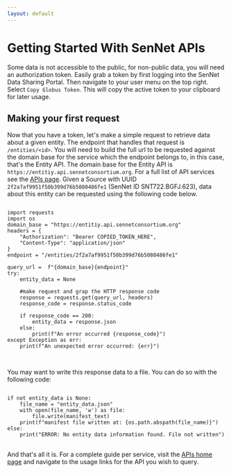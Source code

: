 ```yaml
---
layout: default
---
```


# Getting Started With SenNet APIs

Some data is not accessible to the public, for non-public data, you will need an authorization token. Easily grab a token by first logging into the SenNet Data Sharing Portal. Then navigate to your user menu on the top
right. Select `Copy Globus Token`. This will copy the active token to your clipboard for later usage.

## Making your first request
Now that you have a token, let's make a simple request to retrieve data about a given entity. The endpoint that handles that request is `/entities/<id>`. You will need
to build the full url to be requested against the domain base for the service which the endpoint belongs to, in this case, that's the Entity API. The domain base for the Entity API is `https://entitiy.api.sennetconsortium.org`. For a full list of API services see the
[APIs page](/apis). Given a Source with UUID `2f2a7af9951f50b399d76b5080486fe1` (SenNet ID SNT722.BGFJ.623), data about this entity can be requested using the following code below.


<pre>
<code class="language-python">
import requests
import os
domain_base = "https://entitiy.api.sennetconsortium.org" 
headers = {
    "Authorization": "Bearer COPIED_TOKEN_HERE",
    "Content-Type": "application/json"
}
endpoint = "/entities/2f2a7af9951f50b399d76b5080486fe1"

query_url =  f"{domain_base}{endpoint}"
try:
    entity_data = None

    #make request and grap the HTTP response code
    response = requests.get(query_url, headers)
    response_code = response.status_code

    if response_code == 200:
        entity_data = response.json
    else:
        print(f"An error occurred {response_code}")
except Exception as err:
    print(f"An unexpected error occurred: {err}")

</code>
</pre>

You may want to write this response data to a file. You can do so with the following code:

<pre>
<code class="language-python">
if not entity_data is None:
    file_name = "entity_data.json"
    with open(file_name, 'w') as file:                                                                                           
        file.write(manifest_text)
    print(f"manifest file written at: {os.path.abspath(file_name)}")
else:
    print("ERROR: No entity data information found. File not written")
</code>
</pre>

And that's all it is. For a complete guide per service, visit the [APIs home page](/apis) and navigate to the usage links for the API you wish to query.